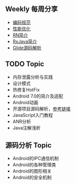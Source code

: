 ## Weekly 每周分享
* [编码规范](./topic/1.编码规范)
* [性能优化](./topic/2.性能优化)
* [RN简介](./topic/3.RN简介)
* [RxJava简介](./topic/4.RxJava简介)
* [Glide源码解析](./topic/5.Glide源码解析)

## TODO Topic
* 内存泄露分析与实践
* 设计模式
* 热修复HotFix
* Android 7.0的简介及适配
* Android动画
* 开源项目源码解析，[参考链接](http://a.codekk.com/)
* JavaScript入门教程
* ANR分析
* Java注解浅析

## 源码分析 Topic
* Android的IPC通信机制
* Android的各种管理类
* Android的图形相关
* Android的安全机制
